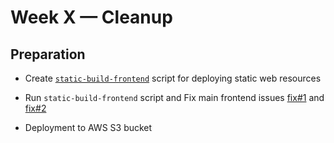 # Week X — Cleanup


## Preparation

* Create [`static-build-frontend`](https://github.com/sm1lexops/aws-bootcamp-cruddur-2023/blob/week-10/bin/frontend/static-build-frontend) script for deploying static web resources

* Run `static-build-frontend` script and Fix main frontend issues [fix#1](https://github.com/sm1lexops/aws-bootcamp-cruddur-2023/commit/bc8cf83cc722dbe3fa8f004bfa5af07fa9b0fe7a) and [fix#2](https://github.com/sm1lexops/aws-bootcamp-cruddur-2023/commit/eee5ff7f55610946c47fb695533fbc022f037bf3)

* Deployment to AWS S3 bucket